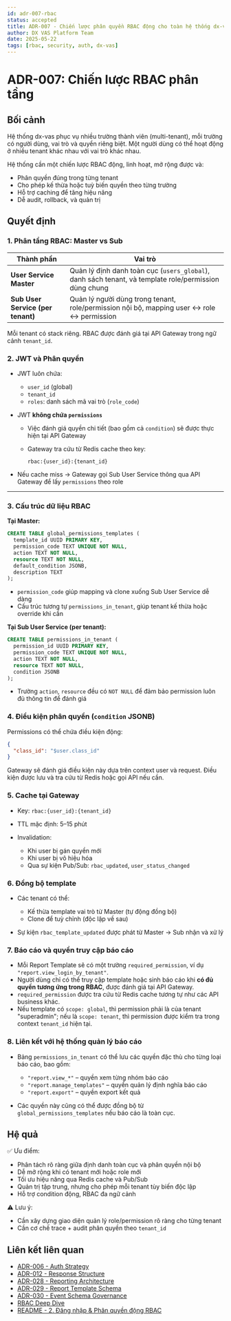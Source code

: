 ```yaml
---
id: adr-007-rbac
status: accepted
title: ADR-007 - Chiến lược phân quyền RBAC động cho toàn hệ thống dx-vas
author: DX VAS Platform Team
date: 2025-05-22
tags: [rbac, security, auth, dx-vas]
---
```


# ADR-007: Chiến lược RBAC phân tầng

## Bối cảnh

Hệ thống dx-vas phục vụ nhiều trường thành viên (multi-tenant), mỗi trường có người dùng, vai trò và quyền riêng biệt. Một người dùng có thể hoạt động ở nhiều tenant khác nhau với vai trò khác nhau.

Hệ thống cần một chiến lược RBAC động, linh hoạt, mở rộng được và:
- Phân quyền đúng trong từng tenant
- Cho phép kế thừa hoặc tuỳ biến quyền theo từng trường
- Hỗ trợ caching để tăng hiệu năng
- Dễ audit, rollback, và quản trị

## Quyết định

### 1. Phân tầng RBAC: Master vs Sub

| Thành phần | Vai trò |
|------------|---------|
| **User Service Master** | Quản lý định danh toàn cục (`users_global`), danh sách tenant, và template role/permission dùng chung |
| **Sub User Service (per tenant)** | Quản lý người dùng trong tenant, role/permission nội bộ, mapping user ↔ role ↔ permission |

Mỗi tenant có stack riêng. RBAC được đánh giá tại API Gateway trong ngữ cảnh `tenant_id`.

### 2. JWT và Phân quyền

- JWT luôn chứa:
  - `user_id` (global)
  - `tenant_id`
  - `roles`: danh sách mã vai trò (`role_code`)
- JWT **không chứa `permissions`**
  - Việc đánh giá quyền chi tiết (bao gồm cả `condition`) sẽ được thực hiện tại API Gateway
  - Gateway tra cứu từ Redis cache theo key:
  
    ```text
    rbac:{user_id}:{tenant_id}
    ```

- Nếu cache miss → Gateway gọi Sub User Service thông qua API Gateway để lấy `permissions` theo role

---

### 3. Cấu trúc dữ liệu RBAC

**Tại Master:**

```sql
CREATE TABLE global_permissions_templates (
  template_id UUID PRIMARY KEY,
  permission_code TEXT UNIQUE NOT NULL,
  action TEXT NOT NULL,
  resource TEXT NOT NULL,
  default_condition JSONB,
  description TEXT
);
```

* `permission_code` giúp mapping và clone xuống Sub User Service dễ dàng
* Cấu trúc tương tự `permissions_in_tenant`, giúp tenant kế thừa hoặc override khi cần

**Tại Sub User Service (per tenant):**

```sql
CREATE TABLE permissions_in_tenant (
  permission_id UUID PRIMARY KEY,
  permission_code TEXT UNIQUE NOT NULL,
  action TEXT NOT NULL,
  resource TEXT NOT NULL,
  condition JSONB
);
```

* Trường `action`, `resource` đều có `NOT NULL` để đảm bảo permission luôn đủ thông tin để đánh giá

### 4. Điều kiện phân quyền (`condition` JSONB)

Permissions có thể chứa điều kiện động:

```json
{
  "class_id": "$user.class_id"
}
```

Gateway sẽ đánh giá điều kiện này dựa trên context user và request. Điều kiện được lưu và tra cứu từ Redis hoặc gọi API nếu cần.

### 5. Cache tại Gateway

* Key: `rbac:{user_id}:{tenant_id}`
* TTL mặc định: 5–15 phút
* Invalidation:

  * Khi user bị gán quyền mới
  * Khi user bị vô hiệu hóa
  * Qua sự kiện Pub/Sub: `rbac_updated`, `user_status_changed`

### 6. Đồng bộ template

* Các tenant có thể:

  * Kế thừa template vai trò từ Master (tự động đồng bộ)
  * Clone để tuỳ chỉnh (độc lập về sau)
* Sự kiện `rbac_template_updated` được phát từ Master → Sub nhận và xử lý

### 7. Báo cáo và quyền truy cập báo cáo

* Mỗi Report Template sẽ có một trường `required_permission`, ví dụ `"report.view_login_by_tenant"`.
* Người dùng chỉ có thể truy cập template hoặc sinh báo cáo khi **có đủ quyền tương ứng trong RBAC**, được đánh giá tại API Gateway.
* `required_permission` được tra cứu từ Redis cache tương tự như các API business khác.
* Nếu template có `scope: global`, thì permission phải là của tenant "superadmin"; nếu là `scope: tenant`, thì permission được kiểm tra trong context `tenant_id` hiện tại.

### 8. Liên kết với hệ thống quản lý báo cáo

* Bảng `permissions_in_tenant` có thể lưu các quyền đặc thù cho từng loại báo cáo, bao gồm:

  * `"report.view_*"` – quyền xem từng nhóm báo cáo
  * `"report.manage_templates"` – quyền quản lý định nghĩa báo cáo
  * `"report.export"` – quyền export kết quả
* Các quyền này cũng có thể được đồng bộ từ `global_permissions_templates` nếu báo cáo là toàn cục.

## Hệ quả

✅ Ưu điểm:

* Phân tách rõ ràng giữa định danh toàn cục và phân quyền nội bộ
* Dễ mở rộng khi có tenant mới hoặc role mới
* Tối ưu hiệu năng qua Redis cache và Pub/Sub
* Quản trị tập trung, nhưng cho phép mỗi tenant tùy biến độc lập
* Hỗ trợ condition động, RBAC đa ngữ cảnh

⚠️ Lưu ý:

* Cần xây dựng giao diện quản lý role/permission rõ ràng cho từng tenant
* Cần cơ chế trace + audit phân quyền theo `tenant_id`

## Liên kết liên quan

- [ADR-006 - Auth Strategy](./adr-006-auth-strategy.md)
- [ADR-012 - Response Structure](./adr-012-response-structure.md)
- [ADR-028 - Reporting Architecture](./adr-028-reporting-architecture.md)
- [ADR-029 - Report Template Schema](./adr-029-report-template-schema.md)
- [ADR-030 - Event Schema Governance](./adr-030-event-schema-governance.md)
- [RBAC Deep Dive](../architecture/rbac-deep-dive.md#10-giám-sát--gỡ-lỗi)
- [README - 2. Đăng nhập & Phân quyền động RBAC](../README.md#2-đăng-nhập--phân-quyền-động-rbac)
